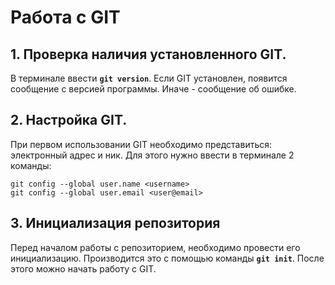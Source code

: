 # Работа с GIT

## 1. Проверка наличия установленного GIT.
В терминале ввести **`git version`**. Если GIT установлен, появится сообщение с версией программы. Иначе - сообщение об ошибке.
## 2. Настройка GIT.
При первом использовании GIT необходимо представиться: электронный адрес и ник.
Для этого нужно ввести в терминале 2 команды:
```
git config --global user.name <username>
git config --global user.email <user@email>
```
## 3. Инициализация репозитория
Перед началом работы с репозиторием, необходимо провести его инициализацию. Производится это с помощью команды __`git init`__. После этого можно начать работу с GIT.